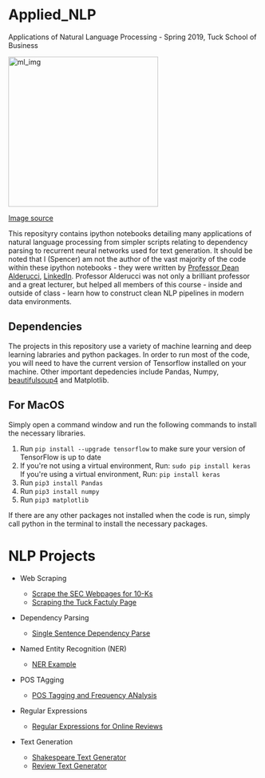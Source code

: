 # Applied_NLP

Applications of Natural Language Processing - Spring 2019, Tuck School of Business

<img width="300" alt="ml_img" src="https://venturebeat.com/wp-content/uploads/2018/09/natural-language-processing.jpg?fit=400%2C283&strip=all">

[Image source](venturebeat.com/wp-content/uploads/2018/09/natural-language-processing.jpg?fit=400%2C283&strip=all)

This reposityry contains ipython notebooks detailing many applications of natural language processing from simpler scripts relating to dependency parsing to recurrent neural networks used for text generation. It should be noted that I (Spencer) am not the author of the vast majority of the code within these ipython notebooks - they were written by [Professor Dean Alderucci](https://biography.omicsonline.org/united-states-of-america/the-university-of-chicago-booth-school-of-business/dean-alderucci-422234), [LinkedIn](https://www.linkedin.com/in/deanalderucci/). Professor Alderucci was not only a brilliant professor and a great lecturer, but helped all members of this course - inside and outside of class - learn how to construct clean NLP pipelines in modern data environments. 

## Dependencies

The projects in this repository use a variety of machine learning and deep learning labraries and python packages. In order to run most of the code, you will need to have the current version of Tensorflow installed on your machine. Other important depedencies include Pandas, Numpy, [beautifulsoup4](www.crummy.com/software/BeautifulSoup/) and Matplotlib.

## For MacOS 
Simply open a command window and run the following commands to install the necessary libraries. 

1. Run `pip install --upgrade tensorflow` to make sure your version of TensorFlow is up to date
2. If you're not using a virtual environment, Run: `sudo pip install keras` <br> 
If you're using a virtual environment, Run: `pip install keras` 
3. Run `pip3 install Pandas` 
4. Run `pip3 install numpy` 
5. Run `pip3 matplotlib` 

If there are any other packages not installed when the code is run, simply call python in the terminal to install the necessary packages. 

# NLP Projects

* Web Scraping
  * [Scrape the SEC Webpages for 10-Ks](https://github.com/spencerbertsch1/Applied_NLP/blob/master/Web_Scraping/Class_1_Scrape_SEC_Pages.ipynb)
  * [Scraping the Tuck Factuly Page](https://github.com/spencerbertsch1/Applied_NLP/blob/master/Web_Scraping/Class_1_Scrape_web_pages.ipynb)

* Dependency Parsing
  * [Single Sentence Dependency Parse](https://github.com/spencerbertsch1/Applied_NLP/blob/master/Dependency%20Parsing/Class_1_Dependency_Parse.ipynb)
  
* Named Entity Recognition (NER) 
  * [NER Example](https://github.com/spencerbertsch1/Applied_NLP/blob/master/Named%20Entity%20Recognition/Class_2_NER.ipynb)

* POS TAgging
  * [POS Tagging and Frequency ANalysis](https://github.com/spencerbertsch1/Applied_NLP/blob/master/POS%20Tagging/Parts_of_Speech.ipynb)
  
* Regular Expressions
  * [Regular Expressions for Online Reviews](https://github.com/spencerbertsch1/Applied_NLP/blob/master/Regualr_Expressions/Class_1_Hotel_reviews_and_regular_expressions.ipynb)
  
* Text Generation
  * [Shakespeare Text Generator](https://github.com/spencerbertsch1/Applied_NLP/blob/master/Text%20Generation/Class_4_Text_Generator_Shakespeare.ipynb)
  * [Review Text Generator](https://github.com/spencerbertsch1/Applied_NLP/blob/master/Text%20Generation/Week_4_Text_Generator_Hotel.ipynb)
  
  
